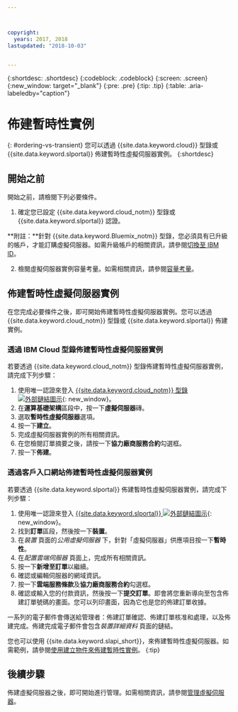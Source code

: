 ```yaml
---



copyright:
  years: 2017, 2018
lastupdated: "2018-10-03"


---
```


{:shortdesc: .shortdesc}
{:codeblock: .codeblock}
{:screen: .screen}
{:new_window: target="_blank"}
{:pre: .pre}
{:tip: .tip}
{:table: .aria-labeledby="caption"}

# 佈建暫時性實例
{: #ordering-vs-transient}
您可以透過 {{site.data.keyword.cloud}} 型錄或 {{site.data.keyword.slportal}} 佈建暫時性虛擬伺服器實例。
{:shortdesc}

## 開始之前
開始之前，請檢閱下列必要條件。

  1. 確定您已設定 {{site.data.keyword.cloud_notm}} 型錄或 {{site.data.keyword.slportal}} 認證。
  
  **附註：**針對 {{site.data.keyword.Bluemix_notm}} 型錄，您必須具有已升級的帳戶，才能訂購虛擬伺服器。如需升級帳戶的相關資訊，請參閱[切換至 IBM ID](https://console.bluemix.net/docs/admin/softlayerlink.html)。

  2. 檢閱虛擬伺服器實例容量考量。如需相關資訊，請參閱[容量考量](ts_capacity_bp.html)。

## 佈建暫時性虛擬伺服器實例 
在您完成必要條件之後，即可開始佈建暫時性虛擬伺服器實例。您可以透過 {{site.data.keyword.cloud_notm}} 型錄或 {{site.data.keyword.slportal}} 佈建實例。

### 透過 IBM Cloud 型錄佈建暫時性虛擬伺服器實例
若要透過 {{site.data.keyword.cloud_notm}} 型錄佈建暫時性虛擬伺服器實例，請完成下列步驟：

  1. 使用唯一認證來登入 [{{site.data.keyword.cloud_notm}} 型錄 ![外部鏈結圖示](../icons/launch-glyph.svg "外部鏈結圖示")](https://console.bluemix.net/catalog/){: new_window}。  
  2. 在**運算基礎架構**區段中，按一下**虛擬伺服器**磚。
  3. 選取**暫時性虛擬伺服器**選項。
  4. 按一下**建立**。
  5. 完成虛擬伺服器實例的所有相關資訊。
  6. 在您檢閱訂單摘要之後，請按一下**協力廠商服務合約**勾選框。
  7. 按一下**佈建**。
  
### 透過客戶入口網站佈建暫時性虛擬伺服器實例
若要透過 {{site.data.keyword.slportal}} 佈建暫時性虛擬伺服器實例，請完成下列步驟：

  1. 使用唯一認證來登入 [{{site.data.keyword.slportal}} ![外部鏈結圖示](../icons/launch-glyph.svg "外部鏈結圖示")](https://control.softlayer.com/){: new_window}。
  2. 找到**訂單**區段，然後按一下**裝置**。
  3. 在*裝置* 頁面的*公用虛擬伺服器* 下，針對「虛擬伺服器」供應項目按一下**暫時性**。
  4. 在*配置雲端伺服器* 頁面上，完成所有相關資訊。
  5. 按一下**新增至訂單**以繼續。
  6. 確認或編輯伺服器的網域資訊。
  7. 按一下**雲端服務條款**及**協力廠商服務合約**勾選框。
  8. 確認或輸入您的付款資訊，然後按一下**提交訂單**。即會將您重新導向至包含佈建訂單號碼的畫面。您可以列印畫面，因為它也是您的佈建訂單收據。

 一系列的電子郵件會傳送給管理者：佈建訂單確認、佈建訂單核准和處理，以及佈建完成。佈建完成電子郵件會包含*裝置詳細資料* 頁面的鏈結。

您也可以使用 {{site.data.keyword.slapi_short}}，來佈建暫時性虛擬伺服器。如需範例，請參閱[使用建立物件來佈建暫時性實例](../vsi/vsi_provision_api.html#api-rest-transient)。
{:tip}

## 後續步驟
佈建虛擬伺服器之後，即可開始進行管理。如需相關資訊，請參閱[管理虛擬伺服器](../vsi/vsi_managing.html)。
